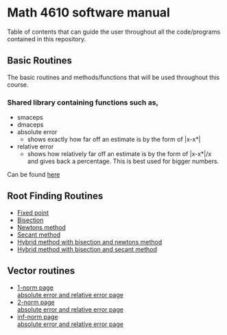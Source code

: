 # Math 4610 software manual

Table of contents that can guide the user throughout all the code/programs contained in this repository.

## Basic Routines

The basic routines and methods/functions that will be used throughout this course.
### Shared library containing functions such as,

* smaceps
* dmaceps
* absolute error
  - shows exactly how far off an estimate is by the form of |x-x*|
* relative error
  - shows how relatively far off an estimate is by the form of |x-x*|/x
  and gives back a percentage. This is best used for bigger numbers. 

Can be found  [here](https://github.com/adflanders/math4610/tree/master/srcLibrary)

## Root Finding Routines
* [Fixed point](https://github.com/adflanders/math4610/blob/master/Software-Manual/pages/fixedPoint.md)
* [Bisection](https://github.com/adflanders/math4610/blob/master/Software-Manual/pages/bisection.md)
* [Newtons method](https://github.com/adflanders/math4610/blob/master/Software-Manual/pages/newton.md)
* [Secant method](https://github.com/adflanders/math4610/blob/master/Software-Manual/pages/secant.md)
* [Hybrid method with bisection and newtons method](https://github.com/adflanders/math4610/blob/master/src/biNewton.cpp)
* [Hybrid method with bisection and secant method](https://github.com/adflanders/math4610/blob/master/src/biSecant.cpp)

## Vector routines

* [1-norm page](https://github.com/adflanders/math4610/blob/master/Software-Manual/pages/1norm.md)  
 [absolute error and relative error page](https://github.com/adflanders/math4610/blob/master/Software-Manual/pages/1normerr.md)  
* [2-norm page](https://github.com/adflanders/math4610/blob/master/Software-Manual/pages/2norm.md)  
 [absolute error and relative error page]()  
* [inf-norm page](https://github.com/adflanders/math4610/blob/master/Software-Manual/pages/infNorm.md)  
 [absolute error and relative error page]()  
